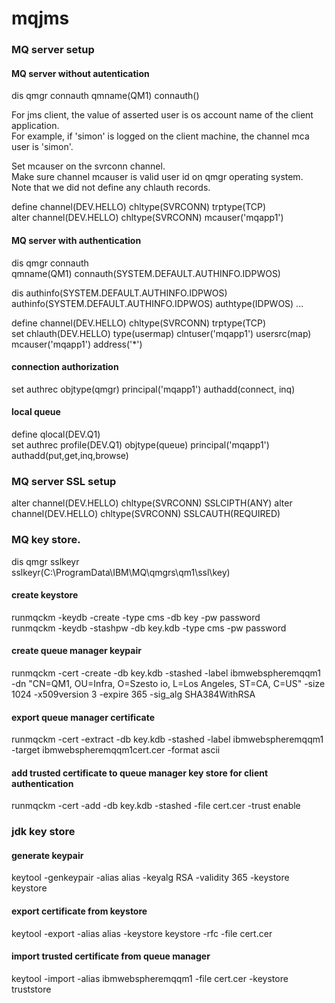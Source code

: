 # mqjms

### MQ server setup

#### MQ server without autentication
dis qmgr connauth
qmname(QM1) connauth()

For jms client, the value of asserted user is os account name of the client application.<br/>
For example, if 'simon' is logged on the client machine, the channel mca user is 'simon'.<br/>

Set mcauser on the svrconn channel.<br/>
Make sure channel mcauser is valid user id on qmgr operating system.<br/>
Note that we did not define any chlauth records.

define channel(DEV.HELLO) chltype(SVRCONN) trptype(TCP)<br/>
alter channel(DEV.HELLO) chltype(SVRCONN) mcauser('mqapp1')

#### MQ server with authentication
dis qmgr connauth<br/>
qmname(QM1) connauth(SYSTEM.DEFAULT.AUTHINFO.IDPWOS)<br/>

dis authinfo(SYSTEM.DEFAULT.AUTHINFO.IDPWOS)<br/>
authinfo(SYSTEM.DEFAULT.AUTHINFO.IDPWOS) authtype(IDPWOS) ...<br/>

define channel(DEV.HELLO) chltype(SVRCONN) trptype(TCP)<br/>
set chlauth(DEV.HELLO) type(usermap) clntuser('mqapp1') usersrc(map) mcauser('mqapp1') address('*')<br/>

#### connection authorization
set authrec objtype(qmgr) principal('mqapp1') authadd(connect, inq)<br/>

#### local queue
define qlocal(DEV.Q1)<br/>
set authrec profile(DEV.Q1) objtype(queue) principal('mqapp1') authadd(put,get,inq,browse)<br/>

### MQ server SSL setup

alter channel(DEV.HELLO) chltype(SVRCONN) SSLCIPTH(ANY)
alter channel(DEV.HELLO) chltype(SVRCONN) SSLCAUTH(REQUIRED)

### MQ key store.

dis qmgr sslkeyr<br/>
sslkeyr(C:\ProgramData\IBM\MQ\qmgrs\qm1\ssl\key)<br/>

#### create keystore
runmqckm -keydb -create -type cms -db key -pw password<br/>
runmqckm -keydb -stashpw -db key.kdb -type cms -pw password<br/>

#### create queue manager keypair
runmqckm -cert -create -db key.kdb -stashed -label ibmwebspheremqqm1
    -dn "CN=QM1, OU=Infra, O=Szesto io, L=Los Angeles, ST=CA, C=US"
    -size 1024 -x509version 3 -expire 365 -sig_alg SHA384WithRSA

#### export queue manager certificate
runmqckm -cert -extract -db key.kdb -stashed -label ibmwebspheremqqm1
    -target ibmwebspheremqqm1cert.cer -format ascii

#### add trusted certificate to queue manager key store for client authentication
runmqckm -cert -add -db key.kdb -stashed -file cert.cer -trust enable

### jdk key store

#### generate keypair
keytool -genkeypair -alias alias -keyalg RSA -validity 365 -keystore keystore

#### export certificate from keystore
keytool -export -alias alias -keystore keystore -rfc -file cert.cer

#### import trusted certificate from queue manager
keytool -import -alias ibmwebspheremqqm1 -file cert.cer -keystore truststore
